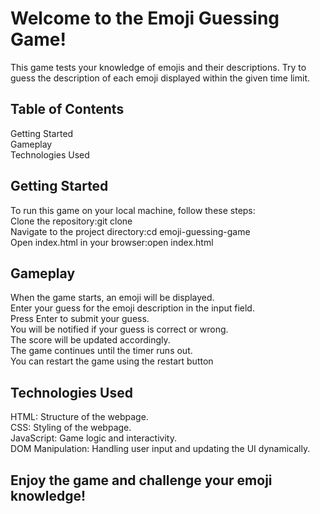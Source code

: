 # Welcome to the Emoji Guessing Game!

This game tests your knowledge of emojis and their descriptions. Try to guess the description of each emoji displayed within the given time limit.

## Table of Contents
Getting Started<br/>
Gameplay<br/>
Technologies Used

## Getting Started
To run this game on your local machine, follow these steps:<br/>
Clone the repository:git clone <repository-url><br/>
Navigate to the project directory:cd emoji-guessing-game
<br/>Open index.html in your browser:open index.html
## Gameplay
When the game starts, an emoji will be displayed.<br/>
Enter your guess for the emoji description in the input field.<br/>
Press Enter to submit your guess.<br/>
You will be notified if your guess is correct or wrong.<br/>
The score will be updated accordingly.<br/>
The game continues until the timer runs out.<br/>
You can restart the game using the restart button
## Technologies Used
HTML: Structure of the webpage.<br/>
CSS: Styling of the webpage.<br/>
JavaScript: Game logic and interactivity.<br/>
DOM Manipulation: Handling user input and updating the UI dynamically.
## Enjoy the game and challenge your emoji knowledge!
